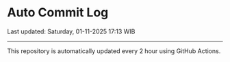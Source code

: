 # Auto Commit Log

Last updated: Saturday, 01-11-2025 17:13 WIB

---

This repository is automatically updated every 2 hour using GitHub Actions.

